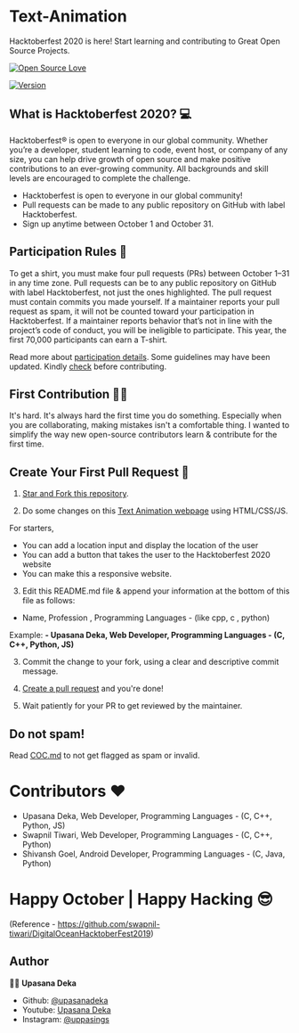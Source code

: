 # Text-Animation
Hacktoberfest 2020 is here! Start learning and contributing to Great Open Source Projects.

﻿[![Open Source Love](https://badges.frapsoft.com/os/v1/open-source.svg?v=103)](https://github.com/ellerbrock/open-source-badges/)
<p>
  <a href="https://github.com/upasanadeka/Text-Animation">
    <img alt="Version" src="https://img.shields.io/github/hacktoberfest/2020/upasanadeka/Text-Animation?color=blue&style=for-the-badge">
  </a>
<p>

## What is Hacktoberfest 2020? 💻

Hacktoberfest® is open to everyone in our global community. Whether you’re a developer, student learning to code, event host, or company of any size, you can help drive growth of open source and make positive contributions to an ever-growing community. All backgrounds and skill levels are encouraged to complete the challenge.

- Hacktoberfest is open to everyone in our global community!
- Pull requests can be made to any public repository on GitHub with label Hacktoberfest.
- Sign up anytime between October 1 and October 31.

## Participation Rules 👀

To get a shirt, you must make four pull requests (PRs) between October 1–31 in any time zone. Pull requests can be to any public repository on GitHub with label Hacktoberfest, not just the ones highlighted. The pull request must contain commits you made yourself. If a maintainer reports your pull request as spam, it will not be counted toward your participation in Hacktoberfest. If a maintainer reports behavior that’s not in line with the project’s code of conduct, you will be ineligible to participate. This year, the first 70,000 participants can earn a T-shirt.

Read more about [participation details](https://hacktoberfest.digitalocean.com/details). Some guidelines may have been updated. Kindly [check](https://hacktoberfest.digitalocean.com/details) before contributing.

## First Contribution 🤝🏻

It's hard. It's always hard the first time you do something. Especially when you are collaborating, making mistakes isn't a comfortable thing. I wanted to simplify the way new open-source contributors learn & contribute for the first time.

## Create Your First Pull Request 🔗

1. [Star and Fork this repository](https://help.github.com/articles/fork-a-repo/).

2. Do some changes on this [Text Animation webpage](https://upasanadeka.github.io/Text-Animation/) using HTML/CSS/JS.

For starters,

- You can add a location input and display the location of the user
- You can add a button that takes the user to the Hacktoberfest 2020 website
- You can make this a responsive website.

3. Edit this README.md file & append your information at the bottom of this file as follows:

- Name, Profession , Programming Languages - (like cpp, c , python)

Example: <b>\- Upasana Deka, Web Developer, Programming Languages - (C, C++, Python, JS)  </b>

3. Commit the change to your fork, using a clear and descriptive commit message.

4. [Create a pull request](https://help.github.com/articles/creating-a-pull-request-from-a-fork/) and you're done!

5. Wait patiently for your PR to get reviewed by the maintainer.
</b>

## Do not spam!
Read [COC.md](https://github.com/upasanadeka/Text-Animation/blob/master/COC.md) to not get flagged as spam or invalid.

# Contributors :heart:
-  Upasana Deka, Web Developer, Programming Languages - (C, C++, Python, JS)
-  Swapnil Tiwari, Web Developer, Programming Languages - (C, C++, Python)
-  Shivansh Goel, Android Developer, Programming Languages - (C, Java, Python)

# Happy October | Happy Hacking :sunglasses:

(Reference - https://github.com/swapnil-tiwari/DigitalOceanHacktoberFest2019)


## Author

👩🏻 **Upasana Deka**

* Github: [@upasanadeka](https://github.com/upasanadeka)
* Youtube: [Upasana Deka](https://youtube.com/upasanadeka)
* Instagram: [@uppasings](https://instagram.com/uppasings)
